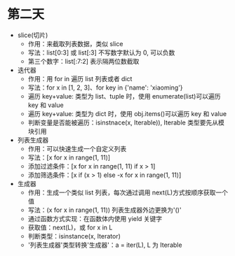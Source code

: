 # 第二天

- slice(切片)
  - 作用：来截取列表数据，类似 slice
  - 写法：list[0:3] 或 list[:3] 不写数字默认为 0, 可以负数
  - 第三个数字：list[:7:2] 表示隔两位数截取
- 迭代器
  - 作用：用 for in 遍历 list 列表或者 dict
  - 写法：for x in [1, 2, 3]、for key in {'name': 'xiaoming'}
  - 遍历 key+value: 类型为 list、tuple 时，使用 enumerate(list)可以遍历 key 和 value
  - 遍历 key+value: 类型为 dict 时，使用 obj.items()可以遍历 key 和 value
  - 判断变量是否能被遍历：isinstnace(x, Iterable)), Iterable 类型要先从模块引用
- 列表生成器
  - 作用：可以快速生成一个自定义列表
  - 写法：[x for x in range(1, 11)]
  - 添加过滤条件：[x for x in range(1, 11) if x > 1]
  - 添加筛选条件：[x if (x > 1) else -x for x in range(1, 11)]
- 生成器
  - 作用：生成一个类似 list 列表，每次通过调用 next(L)方式按顺序获取一个值
  - 写法：(x for x in range(1, 11)) 列表生成器外边更换为'()'
  - 通过函数方式实现：在函数体内使用 yield 关键字
  - 获取值：next(L)，或 for x in L
  - 判断类型：isinstance(x, Iterator)
  - '列表生成器'类型转换'生成器'：a = iter(L), L 为 Iterable

